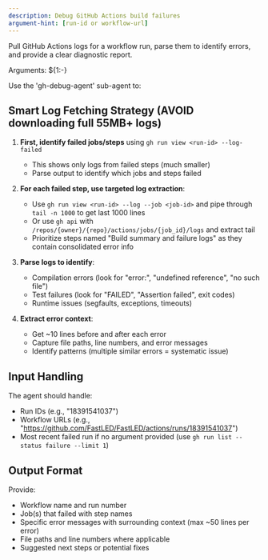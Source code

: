 ```yaml
---
description: Debug GitHub Actions build failures
argument-hint: [run-id or workflow-url]
---
```


Pull GitHub Actions logs for a workflow run, parse them to identify errors, and provide a clear diagnostic report.

Arguments: ${1:-}

Use the 'gh-debug-agent' sub-agent to:

## Smart Log Fetching Strategy (AVOID downloading full 55MB+ logs)

1. **First, identify failed jobs/steps** using `gh run view <run-id> --log-failed`
   - This shows only logs from failed steps (much smaller)
   - Parse output to identify which jobs and steps failed

2. **For each failed step, use targeted log extraction**:
   - Use `gh run view <run-id> --log --job <job-id>` and pipe through `tail -n 1000` to get last 1000 lines
   - Or use `gh api` with `/repos/{owner}/{repo}/actions/jobs/{job_id}/logs` and extract tail
   - Prioritize steps named "Build summary and failure logs" as they contain consolidated error info

3. **Parse logs to identify**:
   - Compilation errors (look for "error:", "undefined reference", "no such file")
   - Test failures (look for "FAILED", "Assertion failed", exit codes)
   - Runtime issues (segfaults, exceptions, timeouts)

4. **Extract error context**:
   - Get ~10 lines before and after each error
   - Capture file paths, line numbers, and error messages
   - Identify patterns (multiple similar errors = systematic issue)

## Input Handling

The agent should handle:
- Run IDs (e.g., "18391541037")
- Workflow URLs (e.g., "https://github.com/FastLED/FastLED/actions/runs/18391541037")
- Most recent failed run if no argument provided (use `gh run list --status failure --limit 1`)

## Output Format

Provide:
- Workflow name and run number
- Job(s) that failed with step names
- Specific error messages with surrounding context (max ~50 lines per error)
- File paths and line numbers where applicable
- Suggested next steps or potential fixes
